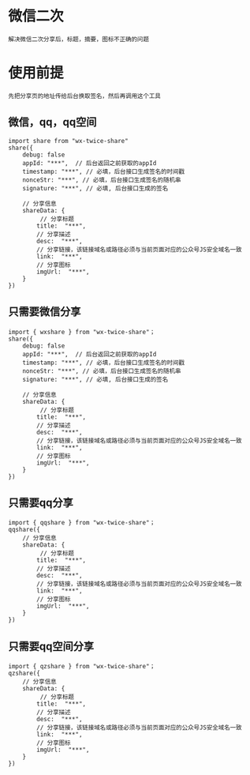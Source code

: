 # 微信二次
    解决微信二次分享后，标题，摘要，图标不正确的问题
    
# 使用前提
    先把分享页的地址传给后台换取签名，然后再调用这个工具

## 微信，qq，qq空间
    import share from "wx-twice-share"
    share({
        debug: false
        appId: "***",  // 后台返回之前获取的appId
        timestamp: "***", // 必填，后台接口生成签名的时间戳
        nonceStr: "***", // 必填，后台接口生成签名的随机串
        signature: "***", // 必填, 后台接口生成的签名

        // 分享信息
        shareData: {
             // 分享标题
            title:  "***",
            // 分享描述
            desc:  "***",
            // 分享链接，该链接域名或路径必须与当前页面对应的公众号JS安全域名一致
            link:  "***",
            // 分享图标
            imgUrl:  "***",
        }
    })

## 只需要微信分享
    import { wxshare } from "wx-twice-share"；
    share({
        debug: false
        appId: "***",  // 后台返回之前获取的appId
        timestamp: "***", // 必填，后台接口生成签名的时间戳
        nonceStr: "***", // 必填，后台接口生成签名的随机串
        signature: "***", // 必填, 后台接口生成的签名

        // 分享信息
        shareData: {
             // 分享标题
            title:  "***",
            // 分享描述
            desc:  "***",
            // 分享链接，该链接域名或路径必须与当前页面对应的公众号JS安全域名一致
            link:  "***",
            // 分享图标
            imgUrl:  "***",
        }
    })

## 只需要qq分享
    import { qqshare } from "wx-twice-share"；
    qqshare({
        // 分享信息
        shareData: {
             // 分享标题
            title:  "***",
            // 分享描述
            desc:  "***",
            // 分享链接，该链接域名或路径必须与当前页面对应的公众号JS安全域名一致
            link:  "***",
            // 分享图标
            imgUrl:  "***",
        }
    })

## 只需要qq空间分享
    import { qzshare } from "wx-twice-share"；
    qzshare({
        // 分享信息
        shareData: {
             // 分享标题
            title:  "***",
            // 分享描述
            desc:  "***",
            // 分享链接，该链接域名或路径必须与当前页面对应的公众号JS安全域名一致
            link:  "***",
            // 分享图标
            imgUrl:  "***",
        }
    })